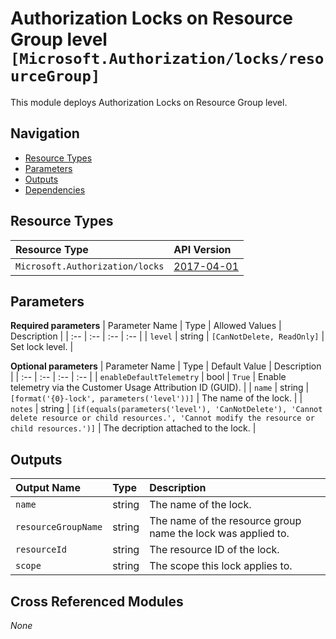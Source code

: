 # Authorization Locks on Resource Group level `[Microsoft.Authorization/locks/resourceGroup]`

This module deploys Authorization Locks on Resource Group level.

## Navigation

- [Resource Types](#Resource-Types)
- [Parameters](#Parameters)
- [Outputs](#Outputs)
- [Dependencies](#Dependencies)

## Resource Types

| Resource Type | API Version |
| :-- | :-- |
| `Microsoft.Authorization/locks` | [2017-04-01](https://docs.microsoft.com/en-us/azure/templates/Microsoft.Authorization/2017-04-01/locks) |

## Parameters

**Required parameters**
| Parameter Name | Type | Allowed Values | Description |
| :-- | :-- | :-- | :-- |
| `level` | string | `[CanNotDelete, ReadOnly]` | Set lock level. |

**Optional parameters**
| Parameter Name | Type | Default Value | Description |
| :-- | :-- | :-- | :-- |
| `enableDefaultTelemetry` | bool | `True` | Enable telemetry via the Customer Usage Attribution ID (GUID). |
| `name` | string | `[format('{0}-lock', parameters('level'))]` | The name of the lock. |
| `notes` | string | `[if(equals(parameters('level'), 'CanNotDelete'), 'Cannot delete resource or child resources.', 'Cannot modify the resource or child resources.')]` | The decription attached to the lock. |


## Outputs

| Output Name | Type | Description |
| :-- | :-- | :-- |
| `name` | string | The name of the lock. |
| `resourceGroupName` | string | The name of the resource group name the lock was applied to. |
| `resourceId` | string | The resource ID of the lock. |
| `scope` | string | The scope this lock applies to. |

## Cross Referenced Modules

_None_
